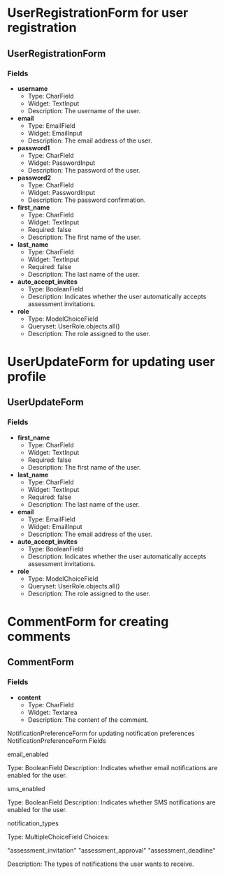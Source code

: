 # UserRegistrationForm for user registration
## UserRegistrationForm
### Fields
- **username**
  - Type: CharField
  - Widget: TextInput
  - Description: The username of the user.
- **email**
  - Type: EmailField
  - Widget: EmailInput
  - Description: The email address of the user.
- **password1**
  - Type: CharField
  - Widget: PasswordInput
  - Description: The password of the user.
- **password2**
  - Type: CharField
  - Widget: PasswordInput
  - Description: The password confirmation.
- **first_name**
  - Type: CharField
  - Widget: TextInput
  - Required: false
  - Description: The first name of the user.
- **last_name**
  - Type: CharField
  - Widget: TextInput
  - Required: false
  - Description: The last name of the user.
- **auto_accept_invites**
  - Type: BooleanField
  - Description: Indicates whether the user automatically accepts assessment invitations.
- **role**
  - Type: ModelChoiceField
  - Queryset: UserRole.objects.all()
  - Description: The role assigned to the user.

# UserUpdateForm for updating user profile
## UserUpdateForm
### Fields
- **first_name**
  - Type: CharField
  - Widget: TextInput
  - Required: false
  - Description: The first name of the user.
- **last_name**
  - Type: CharField
  - Widget: TextInput
  - Required: false
  - Description: The last name of the user.
- **email**
  - Type: EmailField
  - Widget: EmailInput
  - Description: The email address of the user.
- **auto_accept_invites**
  - Type: BooleanField
  - Description: Indicates whether the user automatically accepts assessment invitations.
- **role**
  - Type: ModelChoiceField
  - Queryset: UserRole.objects.all()
  - Description: The role assigned to the user.

# CommentForm for creating comments
## CommentForm
### Fields
- **content**
  - Type: CharField
  - Widget: Textarea
  - Description: The content of the comment.

NotificationPreferenceForm for updating notification preferences
NotificationPreferenceForm
Fields

email_enabled

Type: BooleanField
Description: Indicates whether email notifications are enabled for the user.


sms_enabled

Type: BooleanField
Description: Indicates whether SMS notifications are enabled for the user.


notification_types

Type: MultipleChoiceField
Choices:

"assessment_invitation"
"assessment_approval"
"assessment_deadline"


Description: The types of notifications the user wants to receive.